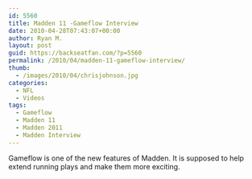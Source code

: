 ```yaml
---
id: 5560
title: Madden 11 -Gameflow Interview
date: 2010-04-28T07:43:07+00:00
author: Ryan M.
layout: post
guid: https://backseatfan.com/?p=5560
permalink: /2010/04/madden-11-gameflow-interview/
thumb:
  - /images/2010/04/chrisjohnson.jpg
categories:
  - NFL
  - Videos
tags:
  - Gameflow
  - Madden 11
  - Madden 2011
  - Madden Interview
---
```


<div class="entry">
  <p>
    Gameflow is one of the new features of Madden. It is supposed to help extend running plays and make them more exciting.
  </p>

  <p>
  </p>
</div>
